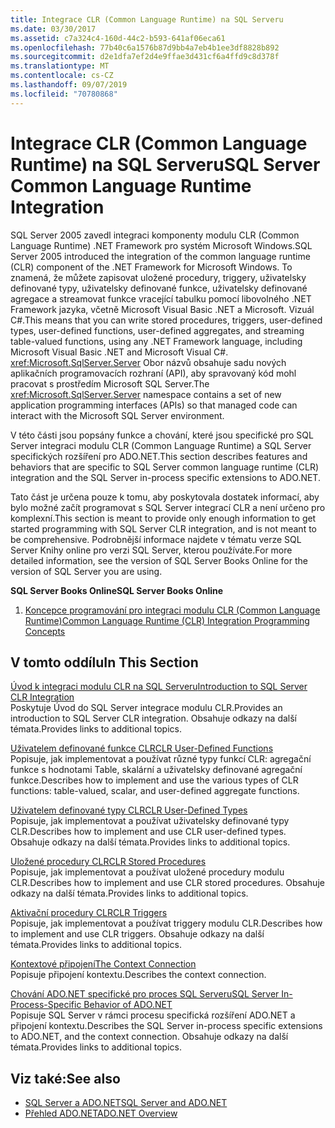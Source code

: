 ```yaml
---
title: Integrace CLR (Common Language Runtime) na SQL Serveru
ms.date: 03/30/2017
ms.assetid: c7a324c4-160d-44c2-b593-641af06eca61
ms.openlocfilehash: 77b40c6a1576b87d9bb4a7eb4b1ee3df8828b892
ms.sourcegitcommit: d2e1dfa7ef2d4e9ffae3d431cf6a4ffd9c8d378f
ms.translationtype: MT
ms.contentlocale: cs-CZ
ms.lasthandoff: 09/07/2019
ms.locfileid: "70780868"
---
```

# <a name="sql-server-common-language-runtime-integration"></a><span data-ttu-id="491cf-102">Integrace CLR (Common Language Runtime) na SQL Serveru</span><span class="sxs-lookup"><span data-stu-id="491cf-102">SQL Server Common Language Runtime Integration</span></span>
<span data-ttu-id="491cf-103">SQL Server 2005 zavedl integraci komponenty modulu CLR (Common Language Runtime) .NET Framework pro systém Microsoft Windows.</span><span class="sxs-lookup"><span data-stu-id="491cf-103">SQL Server 2005 introduced the integration of the common language runtime (CLR) component of the .NET Framework for Microsoft Windows.</span></span> <span data-ttu-id="491cf-104">To znamená, že můžete zapisovat uložené procedury, triggery, uživatelsky definované typy, uživatelsky definované funkce, uživatelsky definované agregace a streamovat funkce vracející tabulku pomocí libovolného .NET Framework jazyka, včetně Microsoft Visual Basic .NET a Microsoft. Vizuál C#.</span><span class="sxs-lookup"><span data-stu-id="491cf-104">This means that you can write stored procedures, triggers, user-defined types, user-defined functions, user-defined aggregates, and streaming table-valued functions, using any .NET Framework language, including Microsoft Visual Basic .NET and Microsoft Visual C#.</span></span> <span data-ttu-id="491cf-105"><xref:Microsoft.SqlServer.Server> Obor názvů obsahuje sadu nových aplikačních programovacích rozhraní (API), aby spravovaný kód mohl pracovat s prostředím Microsoft SQL Server.</span><span class="sxs-lookup"><span data-stu-id="491cf-105">The <xref:Microsoft.SqlServer.Server> namespace contains a set of new application programming interfaces (APIs) so that managed code can interact with the Microsoft SQL Server environment.</span></span>  
  
 <span data-ttu-id="491cf-106">V této části jsou popsány funkce a chování, které jsou specifické pro SQL Server integraci modulu CLR (Common Language Runtime) a SQL Server specifických rozšíření pro ADO.NET.</span><span class="sxs-lookup"><span data-stu-id="491cf-106">This section describes features and behaviors that are specific to SQL Server common language runtime (CLR) integration and the SQL Server in-process specific extensions to ADO.NET.</span></span>  
  
 <span data-ttu-id="491cf-107">Tato část je určena pouze k tomu, aby poskytovala dostatek informací, aby bylo možné začít programovat s SQL Server integrací CLR a není určeno pro komplexní.</span><span class="sxs-lookup"><span data-stu-id="491cf-107">This section is meant to provide only enough information to get started programming with SQL Server CLR integration, and is not meant to be comprehensive.</span></span> <span data-ttu-id="491cf-108">Podrobnější informace najdete v tématu verze SQL Server Knihy online pro verzi SQL Server, kterou používáte.</span><span class="sxs-lookup"><span data-stu-id="491cf-108">For more detailed information, see the version of SQL Server Books Online for the version of SQL Server you are using.</span></span>  
  
 <span data-ttu-id="491cf-109">**SQL Server Books Online**</span><span class="sxs-lookup"><span data-stu-id="491cf-109">**SQL Server Books Online**</span></span>  
  
1. [<span data-ttu-id="491cf-110">Koncepce programování pro integraci modulu CLR (Common Language Runtime)</span><span class="sxs-lookup"><span data-stu-id="491cf-110">Common Language Runtime (CLR) Integration Programming Concepts</span></span>](https://go.microsoft.com/fwlink/?LinkId=115240)  
  
## <a name="in-this-section"></a><span data-ttu-id="491cf-111">V tomto oddílu</span><span class="sxs-lookup"><span data-stu-id="491cf-111">In This Section</span></span>  
 [<span data-ttu-id="491cf-112">Úvod k integraci modulu CLR na SQL Serveru</span><span class="sxs-lookup"><span data-stu-id="491cf-112">Introduction to SQL Server CLR Integration</span></span>](introduction-to-sql-server-clr-integration.md)  
 <span data-ttu-id="491cf-113">Poskytuje Úvod do SQL Server integrace modulu CLR.</span><span class="sxs-lookup"><span data-stu-id="491cf-113">Provides an introduction to SQL Server CLR integration.</span></span> <span data-ttu-id="491cf-114">Obsahuje odkazy na další témata.</span><span class="sxs-lookup"><span data-stu-id="491cf-114">Provides links to additional topics.</span></span>  
  
 [<span data-ttu-id="491cf-115">Uživatelem definované funkce CLR</span><span class="sxs-lookup"><span data-stu-id="491cf-115">CLR User-Defined Functions</span></span>](clr-user-defined-functions.md)  
 <span data-ttu-id="491cf-116">Popisuje, jak implementovat a používat různé typy funkcí CLR: agregační funkce s hodnotami Table, skalární a uživatelsky definované agregační funkce.</span><span class="sxs-lookup"><span data-stu-id="491cf-116">Describes how to implement and use the various types of CLR functions: table-valued, scalar, and user-defined aggregate functions.</span></span>  
  
 [<span data-ttu-id="491cf-117">Uživatelem definované typy CLR</span><span class="sxs-lookup"><span data-stu-id="491cf-117">CLR User-Defined Types</span></span>](clr-user-defined-types.md)  
 <span data-ttu-id="491cf-118">Popisuje, jak implementovat a používat uživatelsky definované typy CLR.</span><span class="sxs-lookup"><span data-stu-id="491cf-118">Describes how to implement and use CLR user-defined types.</span></span> <span data-ttu-id="491cf-119">Obsahuje odkazy na další témata.</span><span class="sxs-lookup"><span data-stu-id="491cf-119">Provides links to additional topics.</span></span>  
  
 [<span data-ttu-id="491cf-120">Uložené procedury CLR</span><span class="sxs-lookup"><span data-stu-id="491cf-120">CLR Stored Procedures</span></span>](clr-stored-procedures.md)  
 <span data-ttu-id="491cf-121">Popisuje, jak implementovat a používat uložené procedury modulu CLR.</span><span class="sxs-lookup"><span data-stu-id="491cf-121">Describes how to implement and use CLR stored procedures.</span></span> <span data-ttu-id="491cf-122">Obsahuje odkazy na další témata.</span><span class="sxs-lookup"><span data-stu-id="491cf-122">Provides links to additional topics.</span></span>  
  
 [<span data-ttu-id="491cf-123">Aktivační procedury CLR</span><span class="sxs-lookup"><span data-stu-id="491cf-123">CLR Triggers</span></span>](clr-triggers.md)  
 <span data-ttu-id="491cf-124">Popisuje, jak implementovat a používat triggery modulu CLR.</span><span class="sxs-lookup"><span data-stu-id="491cf-124">Describes how to implement and use CLR triggers.</span></span> <span data-ttu-id="491cf-125">Obsahuje odkazy na další témata.</span><span class="sxs-lookup"><span data-stu-id="491cf-125">Provides links to additional topics.</span></span>  
  
 [<span data-ttu-id="491cf-126">Kontextové připojení</span><span class="sxs-lookup"><span data-stu-id="491cf-126">The Context Connection</span></span>](the-context-connection.md)  
 <span data-ttu-id="491cf-127">Popisuje připojení kontextu.</span><span class="sxs-lookup"><span data-stu-id="491cf-127">Describes the context connection.</span></span>  
  
 [<span data-ttu-id="491cf-128">Chování ADO.NET specifické pro proces SQL Serveru</span><span class="sxs-lookup"><span data-stu-id="491cf-128">SQL Server In-Process-Specific Behavior of ADO.NET</span></span>](sql-server-in-process-specific-behavior-of-adonet.md)  
 <span data-ttu-id="491cf-129">Popisuje SQL Server v rámci procesu specifická rozšíření ADO.NET a připojení kontextu.</span><span class="sxs-lookup"><span data-stu-id="491cf-129">Describes the SQL Server in-process specific extensions to ADO.NET, and the context connection.</span></span> <span data-ttu-id="491cf-130">Obsahuje odkazy na další témata.</span><span class="sxs-lookup"><span data-stu-id="491cf-130">Provides links to additional topics.</span></span>  
  
## <a name="see-also"></a><span data-ttu-id="491cf-131">Viz také:</span><span class="sxs-lookup"><span data-stu-id="491cf-131">See also</span></span>

- [<span data-ttu-id="491cf-132">SQL Server a ADO.NET</span><span class="sxs-lookup"><span data-stu-id="491cf-132">SQL Server and ADO.NET</span></span>](index.md)
- [<span data-ttu-id="491cf-133">Přehled ADO.NET</span><span class="sxs-lookup"><span data-stu-id="491cf-133">ADO.NET Overview</span></span>](../ado-net-overview.md)
